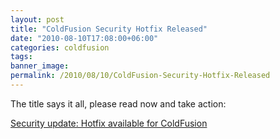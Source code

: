 ```yaml
---
layout: post
title: "ColdFusion Security Hotfix Released"
date: "2010-08-10T17:08:00+06:00"
categories: coldfusion 
tags: 
banner_image: 
permalink: /2010/08/10/ColdFusion-Security-Hotfix-Released
---
```


The title says it all, please read now and take action:

<a href="http://www.adobe.com/support/security/bulletins/apsb10-18.html">Security update: Hotfix available for ColdFusion</a>